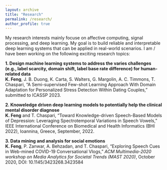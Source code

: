 ```yaml
---
layout: archive
title: "Research"
permalink: /research/
author_profile: true
---
```


My research interests mainly focuse on affective computing, signal processing, and deep learning. My goal is to build reliable and interpretable deep learning systems that can be applied in real-world scenarios. I am / have been working on the following exciting research topics:

**1. Design machine learning systems to address the varies challenges (e.g., label scarcity, domain shift, label base rate difference) for human-related data**  
	**K. Feng**, J. B. Duong, K. Carta, S. Walters, G. Margolin, A. C. Timmons, T. Chaspari, “A Semi-supervised Few-shot Learning Approach With Domain Adaptation for Personalized Stress Detection Within Dating Couples,” submitted to ICASSP 2023.

**2. Knoweledge driven deep learning models to potentially help the clinical mental disorder diagnose**  
	**K. Feng** and T. Chaspari, “Toward Knowledge-driven Speech-Based Models of Depression: Leveraging Spectrotemporal Variations in Speech Vowels,” IEEE International Conference on Biomedical and Health Informatics (BHI 2022), Ioannina, Greece, September, 2022.

**3. Data mining and analysis for social emotions**  
	**K. Feng**, P. Zanwar, A. Behzadan, and T. Chaspari, “Exploring Speech Cues in Web-mined COVID-19 Conversational Vlogs,” *ACM Multimedia-2020 workshop on Media Analytics for Societal Trends (MAST 2020)*, October 2020, DOI: 10.1145/3423268.3423584
